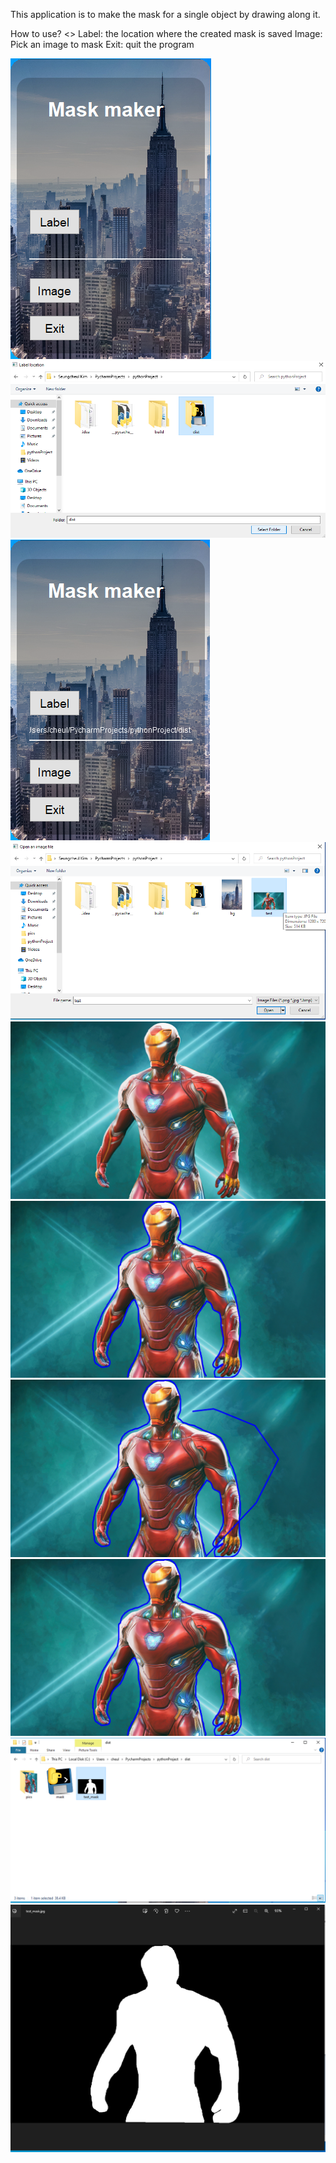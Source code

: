 This application is to make the mask for a single object by drawing along it.

How to use?
<>
Label: the location where the created mask is saved
Image: Pick an image to mask
Exit: quit the program


![1](https://raw.githubusercontent.com/cheul0518/PersonalProject/main/MaskMaker/pics/1.png)
![2](https://raw.githubusercontent.com/cheul0518/PersonalProject/main/MaskMaker/pics/2.png)
![3](https://raw.githubusercontent.com/cheul0518/PersonalProject/main/MaskMaker/pics/3.png)
![4](https://raw.githubusercontent.com/cheul0518/PersonalProject/main/MaskMaker/pics/4.png)
![5](https://raw.githubusercontent.com/cheul0518/PersonalProject/main/MaskMaker/pics/5.png)
![6](https://raw.githubusercontent.com/cheul0518/PersonalProject/main/MaskMaker/pics/6.png)
![7](https://raw.githubusercontent.com/cheul0518/PersonalProject/main/MaskMaker/pics/7.png)
![8](https://raw.githubusercontent.com/cheul0518/PersonalProject/main/MaskMaker/pics/8.png)
![9](https://raw.githubusercontent.com/cheul0518/PersonalProject/main/MaskMaker/pics/9_2.png)
![10](https://raw.githubusercontent.com/cheul0518/PersonalProject/main/MaskMaker/pics/10.png)
